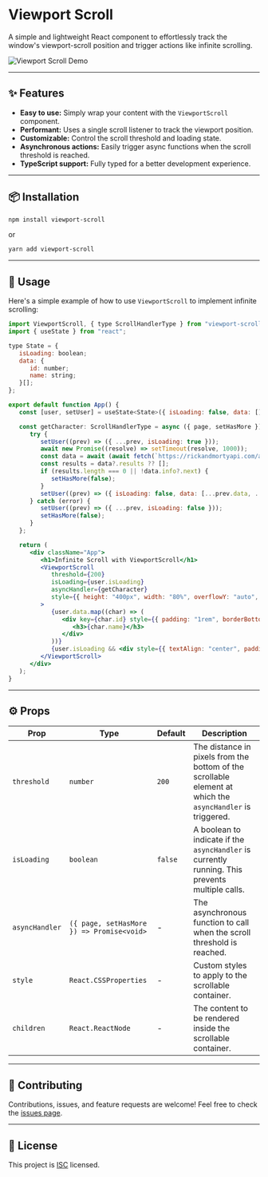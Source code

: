 # Viewport Scroll

A simple and lightweight React component to effortlessly track the window's viewport-scroll position and trigger actions like infinite scrolling.

![Viewport Scroll Demo](https://i.imgur.com/YOUR_DEMO_IMAGE.gif)  <!-- Replace with an actual demo GIF -->

---

## ✨ Features

*   **Easy to use:** Simply wrap your content with the `ViewportScroll` component.
*   **Performant:** Uses a single scroll listener to track the viewport position.
*   **Customizable:** Control the scroll threshold and loading state.
*   **Asynchronous actions:** Easily trigger async functions when the scroll threshold is reached.
*   **TypeScript support:** Fully typed for a better development experience.

---

## 📦 Installation

```bash
npm install viewport-scroll
```

or

```bash
yarn add viewport-scroll
```

---

## 🚀 Usage

Here's a simple example of how to use `ViewportScroll` to implement infinite scrolling:

```jsx
import ViewportScroll, { type ScrollHandlerType } from "viewport-scroll";
import { useState } from "react";

type State = {
   isLoading: boolean;
   data: {
      id: number;
      name: string;
   }[];
};

export default function App() {
   const [user, setUser] = useState<State>({ isLoading: false, data: [] });

   const getCharacter: ScrollHandlerType = async ({ page, setHasMore }) => {
      try {
         setUser((prev) => ({ ...prev, isLoading: true }));
         await new Promise((resolve) => setTimeout(resolve, 1000));
         const data = await (await fetch(`https://rickandmortyapi.com/api/character?page=${page}`)).json();
         const results = data?.results ?? [];
         if (results.length === 0 || !data.info?.next) {
            setHasMore(false);
         }
         setUser((prev) => ({ isLoading: false, data: [...prev.data, ...results] }));
      } catch (error) {
         setUser((prev) => ({ ...prev, isLoading: false }));
         setHasMore(false);
      }
   };

   return (
      <div className="App">
         <h1>Infinite Scroll with ViewportScroll</h1>
         <ViewportScroll
            threshold={200}
            isLoading={user.isLoading}
            asyncHandler={getCharacter}
            style={{ height: "400px", width: "80%", overflowY: "auto", margin: "auto", border: "1px solid #ccc", padding: "1rem" }}
         >
            {user.data.map((char) => (
               <div key={char.id} style={{ padding: "1rem", borderBottom: "1px solid #eee" }}>
                  <h3>{char.name}</h3>
               </div>
            ))}
            {user.isLoading && <div style={{ textAlign: "center", padding: "1rem" }}>Loading more characters...</div>}
         </ViewportScroll>
      </div>
   );
}
```

---

## ⚙️ Props

| Prop         | Type                                        | Default | Description                                                                                             |
|--------------|---------------------------------------------|---------|---------------------------------------------------------------------------------------------------------|
| `threshold`  | `number`                                    | `200`   | The distance in pixels from the bottom of the scrollable element at which the `asyncHandler` is triggered. |
| `isLoading`  | `boolean`                                   | `false` | A boolean to indicate if the `asyncHandler` is currently running. This prevents multiple calls.         |
| `asyncHandler` | `({ page, setHasMore }) => Promise<void>` | -       | The asynchronous function to call when the scroll threshold is reached.                                 |
| `style`      | `React.CSSProperties`                       | -       | Custom styles to apply to the scrollable container.                                                     |
| `children`   | `React.ReactNode`                           | -       | The content to be rendered inside the scrollable container.                                             |

---

## 🤝 Contributing

Contributions, issues, and feature requests are welcome! Feel free to check the [issues page](https://github.com/riteshmyhub/viewport-scroll/issues).

---

## 📝 License

This project is [ISC](./LICENSE) licensed.